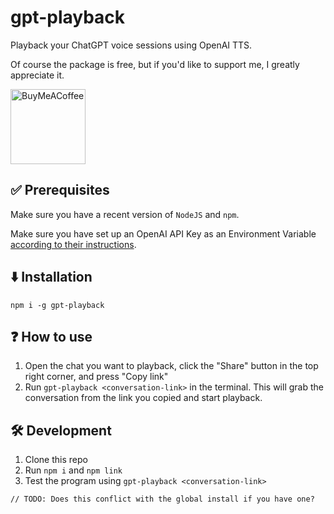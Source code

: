 # gpt-playback

Playback your ChatGPT voice sessions using OpenAI TTS.

Of course the package is free, but if you'd like to support me, I greatly appreciate it.

[<img src="https://cdn.buymeacoffee.com/buttons/v2/default-yellow.png" alt="BuyMeACoffee" width="120">](https://www.buymeacoffee.com/cutaiar)

## ✅ Prerequisites

Make sure you have a recent version of `NodeJS` and `npm`.

Make sure you have set up an OpenAI API Key as an Environment Variable [according to their instructions](https://platform.openai.com/docs/quickstart/step-2-set-up-your-api-key).

## ⬇️ Installation

`npm i -g gpt-playback`

## ❓ How to use

1. Open the chat you want to playback, click the "Share" button in the top right corner, and press "Copy link" 
3. Run `gpt-playback <conversation-link>` in the terminal. This will grab the conversation from the link you copied and start playback.

## 🛠️ Development

1. Clone this repo
2. Run `npm i` and `npm link`
3. Test the program using `gpt-playback <conversation-link>`

`// TODO: Does this conflict with the global install if you have one?`